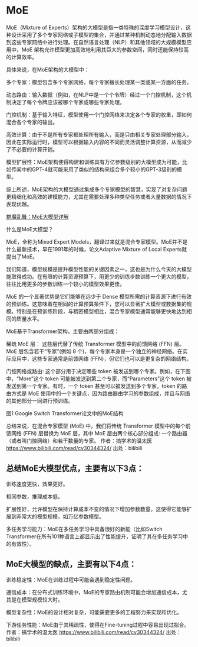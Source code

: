 # MoE 

MoE（Mixture of Experts）架构的大模型是指一类特殊的深度学习模型设计，这种设计采用了多个专家网络或子模型的集合，并通过某种机制动态地分配输入数据到这些专家网络中进行处理。在自然语言处理（NLP）和其他领域的大规模模型应用中，MoE 架构允许模型更加高效地利用其巨大的参数空间，同时还能保持较高的计算效率。

具体来说，在MoE架构的大模型中：

多个专家：模型包含多个专家网络，每个专家擅长处理某一类或某一方面的任务。

动态路由：输入数据（例如，在NLP中是一个个令牌）经过一个门控机制，这个机制决定了每个令牌应该被哪个专家或哪些专家处理。

门控机制：基于输入特征，模型使用一个门控网络来决定各个专家的权重，即如何混合各个专家的输出。

高效计算：由于不是所有专家都处理所有输入，而是只由相关专家处理部分输入，因此在实际运行时，模型可以根据输入内容的不同而灵活调整计算资源，从而减少了不必要的计算开销。

模型扩展性：MoE架构使得构建和训练具有万亿参数级别的大模型成为可能，比如传闻中的GPT-4就可能采用了类似的结构来组合多个较小的GPT-3级别的模型。

综上所述，MoE架构的大模型通过集成多个专家模型的智慧，实现了对复杂问题更精细化和高效的建模能力，尤其在需要处理多种类型任务或者大量数据的情况下表现优越。


[群魔乱舞：MoE大模型详解](https://www.bilibili.com/read/cv30344324/)


什么是MoE大模型？

MoE，全称为Mixed Expert Models，翻译过来就是混合专家模型。MoE并不是什么最新技术，早在1991年的时候，论文Adaptive Mixture of Local Experts就提出了MoE。

我们知道，模型规模是提升模型性能的关键因素之一，这也是为什么今天的大模型能取得成功。在有限的计算资源预算下，用更少的训练步数训练一个更大的模型，往往比用更多的步数训练一个较小的模型效果更佳。

MoE 的一个显著优势是它们能够在远少于 Dense 模型所需的计算资源下进行有效的预训练。这意味着在相同的计算预算条件下，您可以显著扩大模型或数据集的规模。特别是在预训练阶段，与稠密模型相比，混合专家模型通常能够更快地达到相同的质量水平。

MoE基于Transformer架构，主要由两部分组成：

稀疏 MoE 层： 这些层代替了传统 Transformer 模型中的前馈网络 (FFN) 层。MoE 层包含若干“专家”(例如 8 个)，每个专家本身是一个独立的神经网络。在实际应用中，这些专家通常是前馈网络 (FFN)，但它们也可以是更复杂的网络结构。

门控网络或路由: 这个部分用于决定哪些 token 被发送到哪个专家。例如，在下图中，“More”这个 token 可能被发送到第二个专家，而“Parameters”这个 token 被发送到第一个专家。有时，一个 token 甚至可以被发送到多个专家。token 的路由方式是 MoE 使用中的一个关键点，因为路由器由学习的参数组成，并且与网络的其他部分一同进行预训练。

图1 Google Switch Transformer论文中的MoE结构


总结来说，在混合专家模型 (MoE) 中，我们将传统 Transformer 模型中的每个前馈网络 (FFN) 层替换为 MoE 层，其中 MoE 层由两个核心部分组成: 一个路由器（或者叫门控网络）和若干数量的专家。 作者：搞学术的温太医 https://www.bilibili.com/read/cv30344324/ 出处：bilibili



## 总结MoE大模型优点，主要有以下3点：

训练速度更快，效果更好。

相同参数，推理成本低。

扩展性好，允许模型在保持计算成本不变的情况下增加参数数量，这使得它能够扩展到非常大的模型规模，如万亿参数模型。

多任务学习能力：MoE在多任务学习中具备很好的新能（比如Switch Transformer在所有101种语言上都显示出了性能提升，证明了其在多任务学习中的有效性）。


## MoE大模型的缺点，主要有以下4点：

训练稳定性：MoE在训练过程中可能会遇到稳定性问题。

通信成本：在分布式训练环境中，MoE的专家路由机制可能会增加通信成本，尤其是在模型规模较大时。

模型复杂性：MoE的设计相对复杂，可能需要更多的工程努力来实现和优化。

下游任务性能：MoE由于其稀疏性，使得在Fine-tuning过程中容易出现过拟合。 作者：搞学术的温太医 https://www.bilibili.com/read/cv30344324/ 出处：bilibili